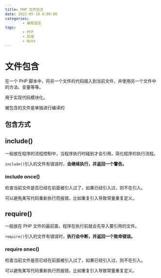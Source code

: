 ```yaml
---
title: PHP 文件包含
date: 2022-05-10 6:00:00
categories:
        - 编程语言
tags:
        - PFP
        - 后端
        - Note
---
```


# 文件包含

在一个 PHP 脚本中，将另一个文件的代码插入到当前文件，并使用另一个文件中的方法、变量等等。

用于实现代码模块化。

被包含的文件是单独进行编译的

## 包含方式

## include()

一般放在程序的流程控制中，当程序执行时碰到才会引用，简化程序的执行流程。

`include()`引入的文件有错误时，**会继续执行，并返回一个警告。**

### include once()

检查当前文件是否已经在前面被引入过了，如果已经引入过，则不在引入。

可以避免某写代码重新执行而报错，比如重复引入导致常量重复定义。

## require()

一般放在 PHP 文件的最前面，程序在执行前就会先导入要引用的文件。

`require()`引入的文件有错误时，**执行会中断，并返回一个致命错误。**

### **require onec()**

检查当前文件是否已经在前面被引入过了，如果已经引入过，则不在引入。

可以避免某写代码重新执行而报错，比如重复引入导致常量重复定义。
